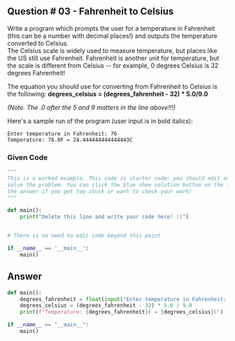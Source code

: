## Question # 03 - Fahrenheit to Celsius
Write a program which prompts the user for a temperature in Fahrenheit (this can be a number with decimal places!) and outputs the temperature converted to Celsius.\
The Celsius scale is widely used to measure temperature, but places like the US still use Fahrenheit. Fahrenheit is another unit for temperature, but the scale is different from Celsius -- for example, 0 degrees Celsius is 32 degrees Fahrenheit!

The equation you should use for converting from Fahrenheit to Celsius is the following:
**degrees_celsius = (degrees_fahrenheit - 32) * 5.0/9.0**

*(Note. The .0 after the 5 and 9 matters in the line above!!!)*

Here's a sample run of the program (user input is in bold italics):
```
Enter temperature in Fahrenheit: 76 
Temperature: 76.0F = 24.444444444444443C
```

### Given Code
```python
"""
This is a worked example. This code is starter code; you should edit and run it to 
solve the problem. You can click the blue show solution button on the left to see 
the answer if you get too stuck or want to check your work!
"""

def main():
    print("Delete this line and write your code here! :)")


# There is no need to edit code beyond this point

if __name__ == '__main__':
    main()
```

## Answer
```python
def main():
    degrees_fahrenheit = float(input("Enter temperature in Fahrenheit: "))
    degrees_celsius = (degrees_fahrenheit - 32) * 5.0 / 9.0
    print(f"Temperature: {degrees_fahrenheit}F = {degrees_celsius}C")

if __name__ == "__main__":
    main()
```